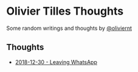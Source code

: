# Olivier Tilles Thoughts
Some random writings and thoughts by [@oliviernt](https://twitter.com/oliviernt)

## Thoughts
- [2018-12-30 - Leaving WhatsApp](./2018-12-30-leaving-whatsapp)
